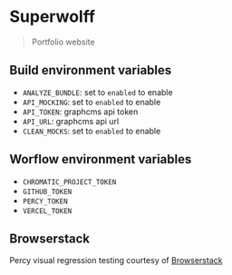 # Superwolff

> Portfolio website

## Build environment variables

- `ANALYZE_BUNDLE`: set to `enabled` to enable
- `API_MOCKING`: set to `enabled` to enable
- `API_TOKEN`: graphcms api token
- `API_URL`: graphcms api url
- `CLEAN_MOCKS`: set to `enabled` to enable

## Worflow environment variables

- `CHROMATIC_PROJECT_TOKEN`
- `GITHUB_TOKEN`
- `PERCY_TOKEN`
- `VERCEL_TOKEN`

## Browserstack

Percy visual regression testing courtesy of [Browserstack](https://www.browserstack.com/open-source)
